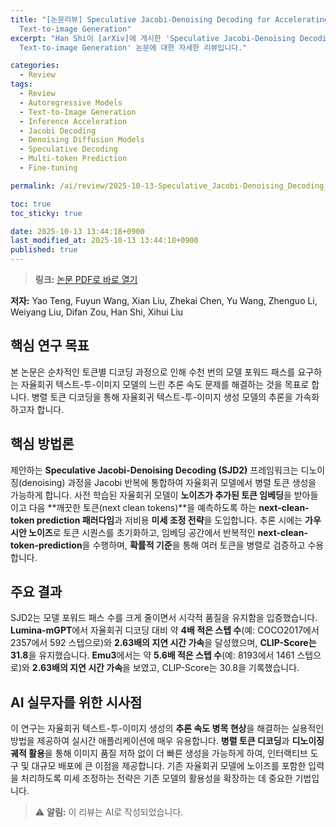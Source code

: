 ```yaml
---
title: "[논문리뷰] Speculative Jacobi-Denoising Decoding for Accelerating Autoregressive
  Text-to-image Generation"
excerpt: "Han Shi이 [arXiv]에 게시한 'Speculative Jacobi-Denoising Decoding for Accelerating Autoregressive
  Text-to-image Generation' 논문에 대한 자세한 리뷰입니다."

categories:
  - Review
tags:
  - Review
  - Autoregressive Models
  - Text-to-Image Generation
  - Inference Acceleration
  - Jacobi Decoding
  - Denoising Diffusion Models
  - Speculative Decoding
  - Multi-token Prediction
  - Fine-tuning

permalink: /ai/review/2025-10-13-Speculative_Jacobi-Denoising_Decoding_for_Accelerating_Autoregressive_Text-to-image_Generation/

toc: true
toc_sticky: true

date: 2025-10-13 13:44:18+0900
last_modified_at: 2025-10-13 13:44:18+0900
published: true
---
```

> **링크:** [논문 PDF로 바로 열기](https://arxiv.org/abs/2510.08994)

**저자:** Yao Teng, Fuyun Wang, Xian Liu, Zhekai Chen, Yu Wang, Zhenguo Li, Weiyang Liu, Difan Zou, Han Shi, Xihui Liu



## 핵심 연구 목표
본 논문은 순차적인 토큰별 디코딩 과정으로 인해 수천 번의 모델 포워드 패스를 요구하는 자율회귀 텍스트-투-이미지 모델의 느린 추론 속도 문제를 해결하는 것을 목표로 합니다. 병렬 토큰 디코딩을 통해 자율회귀 텍스트-투-이미지 생성 모델의 추론을 가속화하고자 합니다.

## 핵심 방법론
제안하는 **Speculative Jacobi-Denoising Decoding (SJD2)** 프레임워크는 디노이징(denoising) 과정을 Jacobi 반복에 통합하여 자율회귀 모델에서 병렬 토큰 생성을 가능하게 합니다. 사전 학습된 자율회귀 모델이 **노이즈가 추가된 토큰 임베딩**을 받아들이고 다음 **깨끗한 토큰(next clean tokens)**을 예측하도록 하는 **next-clean-token prediction 패러다임**과 저비용 **미세 조정 전략**을 도입합니다. 추론 시에는 **가우시안 노이즈**로 토큰 시퀀스를 초기화하고, 임베딩 공간에서 반복적인 **next-clean-token-prediction**을 수행하며, **확률적 기준**을 통해 여러 토큰을 병렬로 검증하고 수용합니다.

## 주요 결과
SJD2는 모델 포워드 패스 수를 크게 줄이면서 시각적 품질을 유지함을 입증했습니다. **Lumina-mGPT**에서 자율회귀 디코딩 대비 약 **4배 적은 스텝 수**(예: COCO2017에서 2357에서 592 스텝으로)와 **2.63배의 지연 시간 가속**을 달성했으며, **CLIP-Score는 31.8**을 유지했습니다. **Emu3**에서는 약 **5.6배 적은 스텝 수**(예: 8193에서 1461 스텝으로)와 **2.63배의 지연 시간 가속**을 보였고, CLIP-Score는 30.8을 기록했습니다.

## AI 실무자를 위한 시사점
이 연구는 자율회귀 텍스트-투-이미지 생성의 **추론 속도 병목 현상**을 해결하는 실용적인 방법을 제공하여 실시간 애플리케이션에 매우 유용합니다. **병렬 토큰 디코딩**과 **디노이징 궤적 활용**을 통해 이미지 품질 저하 없이 더 빠른 생성을 가능하게 하여, 인터랙티브 도구 및 대규모 배포에 큰 이점을 제공합니다. 기존 자율회귀 모델에 노이즈를 포함한 입력을 처리하도록 미세 조정하는 전략은 기존 모델의 활용성을 확장하는 데 중요한 기법입니다.

> ⚠️ **알림:** 이 리뷰는 AI로 작성되었습니다.